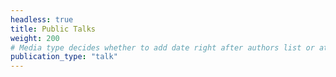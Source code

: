 ```yaml
---
headless: true
title: Public Talks
weight: 200
# Media type decides whether to add date right after authors list or at the end. "article" add date right after authors list. "talk" add date at the end.
publication_type: "talk"
---
```

